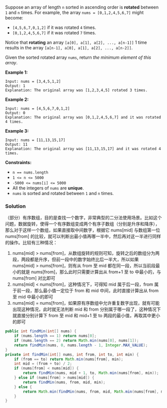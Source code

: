 Suppose an array of length `n` sorted in ascending order is **rotated** between `1` and `n` times. For example, the array `nums = [0,1,2,4,5,6,7]` might become:

- `[4,5,6,7,0,1,2]` if it was rotated `4` times.
- `[0,1,2,4,5,6,7]` if it was rotated `7` times.

Notice that **rotating** an array `[a[0], a[1], a[2], ..., a[n-1]]` 1 time results in the array `[a[n-1], a[0], a[1], a[2], ..., a[n-2]]`.

Given the sorted rotated array `nums`, return *the minimum element of this array*.

 

**Example 1:**

```
Input: nums = [3,4,5,1,2]
Output: 1
Explanation: The original array was [1,2,3,4,5] rotated 3 times.
```

**Example 2:**

```
Input: nums = [4,5,6,7,0,1,2]
Output: 0
Explanation: The original array was [0,1,2,4,5,6,7] and it was rotated 4 times.
```

**Example 3:**

```
Input: nums = [11,13,15,17]
Output: 11
Explanation: The original array was [11,13,15,17] and it was rotated 4 times. 
```

 

**Constraints:**

- `n == nums.length`
- `1 <= n <= 5000`
- `-5000 <= nums[i] <= 5000`
- All the integers of `nums` are **unique**.
- `nums` is sorted and rotated between `1` and `n` times.

### Solution

（部分）有序数组，目的是查找一个数字，非常典型的二分法使用场景。比如这个问题，数据旋转，使得一个有序数组变成两个有序子数组（分别是升序和降序），那么对于这样一个数组，如果直接取中间数字，根据它 nums[mid] 与数组第一位 nums[from] 的比较，就可以判断出最小值再哪一半中，然后再对这一半进行同样的操作。比较有三种情况：

1. nums[mid] > nums[from]，从数组旋转的规则可知，旋转之后的数组分为两段，两段都是升序，但前一段中的数字始终比后一半大，所以如果 nums[mid] > nums[from]，则有从 from 至 mid 都在同一段，所以当前段最小的就是 nums[from]，那么此时只需要计算出从 from+1 至 to 中最小的，与 nums[from] 对比即可
2. nums[mid] < nums[from]，这种情况下，可得知 mid 属于后一段，from 属于前一段，那么最小值一定位于 from 和 mid 中间，此时直接计算出从 from 至 mid 中最小的即可
3. nums[mid] = nums[from]，如果原有序数组中允许重复数字出现，就有可能出现这种情况，此时就无法判断 mid 和 from 分别属于哪一段了，这种情况下就直接分别计算下 from 至 mid 和 mid+1 至 to 两段的最小值，再取其中更小的即可

```java
public int findMin(int[] nums) {
    if (nums.length == 1) return nums[0];
    if (nums.length == 2) return Math.min(nums[0], nums[1]);
    return findMin(nums, 0, nums.length - 1, Integer.MAX_VALUE);
}
private int findMin(int[] nums, int from, int to, int min) {
    if (from == to) return Math.min(nums[from], min);
    int mid = (from + to) / 2;
    if (nums[from] < nums[mid]) {
        return findMin(nums, mid + 1, to, Math.min(nums[from], min));
    } else if (nums[from] > nums[mid]) {
        return findMin(nums, from, mid, min);
    } else {
        return Math.min(findMin(nums, from, mid, Math.min(nums[from], min)), findMin(nums, mid + 1, to, Math.min(nums[from], min)));
    }
}
```

